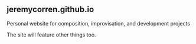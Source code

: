 ## jeremycorren.github.io

Personal website for composition, improvisation, and development projects

The site will feature other things too.
